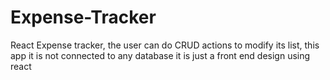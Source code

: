 # Expense-Tracker
React Expense tracker, the user can do CRUD actions to modify its list, this app it is not connected to any database it is just a front end design using react
